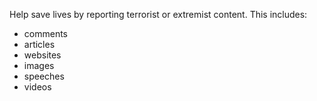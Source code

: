 Help save lives by reporting terrorist or extremist content. This includes:

* comments
* articles
* websites
* images
* speeches
* videos